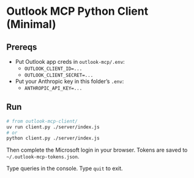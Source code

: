 # Outlook MCP Python Client (Minimal)

## Prereqs
- Put Outlook app creds in `outlook-mcp/.env`:
  - `OUTLOOK_CLIENT_ID=...`
  - `OUTLOOK_CLIENT_SECRET=...`
- Put your Anthropic key in this folder’s `.env`:
  - `ANTHROPIC_API_KEY=...`

## Run
```bash
# from outlook-mcp-client/
uv run client.py ./server/index.js
# or
python client.py ./server/index.js
```
Then complete the Microsoft login in your browser. Tokens are saved to `~/.outlook-mcp-tokens.json`.

Type queries in the console. Type `quit` to exit.